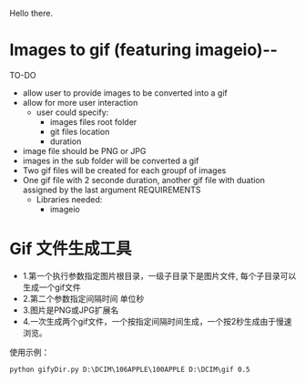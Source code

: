 Hello there.
# Images to gif  (featuring imageio)--

TO-DO
- allow user to provide images to be converted into a gif
- allow for more user interaction
    - user could specify:
        - images files root folder
        - git files location
        - duration
- image file should be PNG or JPG
- images in the sub folder will be converted a gif
- Two gif files will be created for each groupf of images
- One gif file with 2 seconde duration, another gif file with duation assigned by the last argument 
REQUIREMENTS
    - Libraries needed:
        - imageio


# Gif 文件生成工具
- 1.第一个执行参数指定图片根目录，一级子目录下是图片文件, 每个子目录可以生成一个gif文件
- 2.第二个参数指定间隔时间 单位秒
- 3.图片是PNG或JPG扩展名
- 4.一次生成两个gif文件，一个按指定间隔时间生成，一个按2秒生成由于慢速浏览。

使用示例：
````
python gifyDir.py D:\DCIM\106APPLE\100APPLE D:\DCIM\gif 0.5
````